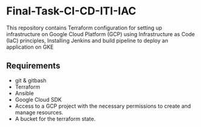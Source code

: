 # Final-Task-CI-CD-ITI-IAC
This repository contains Terraform configuration for setting up infrastructure on Google Cloud Platform (GCP) using Infrastructure as Code (IaC) principles, Installing Jenkins and build pipeline to deploy an application on GKE 

## Requirements
-   git & gitbash
-   Terraform
-   Ansible
-   Google Cloud SDK
-   Access to a GCP project with the necessary permissions to create and manage resources.
-   A bucket for the terraform state.

